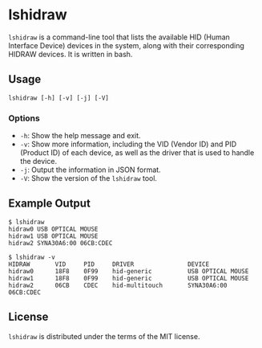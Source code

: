# lshidraw

`lshidraw` is a command-line tool that lists the available HID (Human Interface Device) devices in the system, along with their corresponding HIDRAW devices. It is written in bash.

## Usage

```
lshidraw [-h] [-v] [-j] [-V]
```

### Options

* `-h`: Show the help message and exit.
* `-v`: Show more information, including the VID (Vendor ID) and PID (Product ID) of each device, as well as the driver that is used to handle the device.
* `-j`: Output the information in JSON format.
* `-V`: Show the version of the `lshidraw` tool.

## Example Output
```
$ lshidraw
hidraw0 USB OPTICAL MOUSE
hidraw1 USB OPTICAL MOUSE
hidraw2 SYNA30A6:00 06CB:CDEC
```

```
$ lshidraw -v
HIDRAW  	 VID 	 PID 	 DRIVER               DEVICE
hidraw0 	 18F8 	 0F99 	 hid-generic          USB OPTICAL MOUSE 
hidraw1 	 18F8 	 0F99 	 hid-generic          USB OPTICAL MOUSE 
hidraw2 	 06CB 	 CDEC 	 hid-multitouch       SYNA30A6:00 06CB:CDEC
```

## License

`lshidraw` is distributed under the terms of the MIT license.